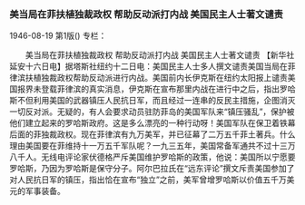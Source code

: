 ### 美当局在菲扶植独裁政权  帮助反动派打内战  美国民主人士著文谴责

1946-08-19
第1版()
专栏：

　　美当局在菲扶植独裁政权
    帮助反动派打内战
    美国民主人士著文谴责
    【新华社延安十六日电】据塔斯社纽约十二日电：美国民主人士多人撰文谴责美国当局在菲律滨扶植独裁政权帮助反动派进行内战。美国前内长伊克斯在纽约太阳报上谴责美国报界未登载菲律滨的真实消息，伊克斯在宣布那里内战在进行中之后，指出罗哈斯不但利用美国的武器镇压人民抗日军，而且经过一连串的反民主措施，企图消灭一切反对派。无疑的，有人会要求动员驻防菲岛的美国军队来“镇压骚乱”，保护被他们建立起来的罗哈斯政府。这是多么漂亮的一种行动呀！美国军队在保卫着铁幕后面的菲独裁政权。现在菲律滨有九万美军，并已征幕了二万五千菲土著兵。什么理由美国要在菲维持十一万五千军队呢？一九三五年，美国常备军通共不过十三万八千人。无线电评论家伏德格严斥美国维护罗哈斯的政策，他说：美国所以宁愿要罗哈斯，乃因为罗哈斯是保守分子。阿尔巴拉氏在“远东评论”撰文斥责美国参加了对人民抗日军的镇压，指出恰在宣布“独立”之前，美军曾增罗哈斯以价值五千万美元的军事装备。
